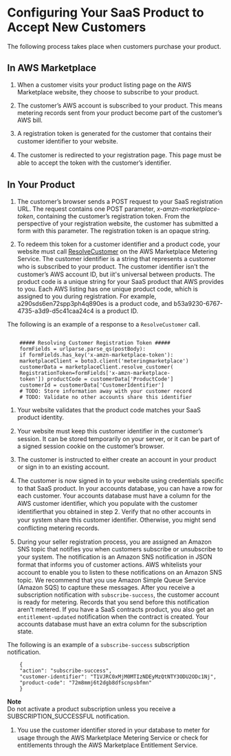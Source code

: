 # Configuring Your SaaS Product to Accept New Customers<a name="configuring-your-saas-application-to-accept-new-customers"></a>

 The following process takes place when customers purchase your product\. 

## In AWS Marketplace<a name="saas-app-config-asw-side"></a>

1.  When a customer visits your product listing page on the AWS Marketplace website, they choose to subscribe to your product\. 

1.  The customer’s AWS account is subscribed to your product\. This means metering records sent from your product become part of the customer’s AWS bill\. 

1.  A registration token is generated for the customer that contains their customer identiﬁer to your website\. 

1.  The customer is redirected to your registration page\. This page must be able to accept the token with the customer’s identiﬁer\. 

## In Your Product<a name="in-your-application"></a>

1.  The customer’s browser sends a POST request to your SaaS registration URL\. The request contains one POST parameter, *x\-amzn\-marketplace\-token*, containing the customer’s registration token\. From the perspective of your registration website, the customer has submitted a form with this parameter\. The registration token is an opaque string\. 

1.  To redeem this token for a customer identifier and a product code, your website must call [ResolveCustomer](https://docs.aws.amazon.com/marketplacemetering/latest/APIReference/API_ResolveCustomer.html) on the AWS Marketplace Metering Service\. The customer identifier is a string that represents a customer who is subscribed to your product\. The customer identiﬁer isn't the customer’s AWS account ID, but iit's universal between products\. The product code is a unique string for your SaaS product that AWS provides to you\. Each AWS listing has one unique product code, which is assigned to you during registration\. For example, a290sds6en72spp3ph4q890es is a product code, and b53a9230\-6767\-4735\-a3d9\-d5c41caa24c4 is a product ID\.

   The following is an example of a response to a `ResolveCustomer` call\.

   ```
           
       ##### Resolving Customer Registration Token ##### 
       formFields = urlparse.parse_qs(postBody):
       if formFields.has_key('x-amzn-marketplace-token'):
       marketplaceClient = boto3.client('meteringmarketplace') 
       customerData = marketplaceClient.resolve_customer( 
       RegistrationToken=formFields['x-amzn-marketplace-
       token']) productCode = customerData['ProductCode']
       customerId = customerData['CustomerIdentifier']
       # TODO: Store information away with your customer record
       # TODO: Validate no other accounts share this identifier
   ```

1.  Your website validates that the product code matches your SaaS product identity\. 

1.  Your website must keep this customer identiﬁer in the customer’s session\. It can be stored temporarily on your server, or it can be part of a signed session cookie on the customer’s browser\. 

1.  The customer is instructed to either create an account in your product or sign in to an existing account\. 

1.  The customer is now signed in to your website using credentials speciﬁc to that SaaS product\. In your accounts database, you can have a row for each customer\. Your accounts database must have a column for the AWS customer identiﬁer, which you populate with the customer identiﬁerthat you obtained in step 2\. Verify that no other accounts in your system share this customer identiﬁer\. Otherwise, you might send conﬂicting metering records\. 

1.  During your seller registration process, you are assigned an Amazon SNS topic that notifies you when customers subscribe or unsubscribe to your system\. The notification is an Amazon SNS notiﬁcation in JSON format that informs you of customer actions\. AWS whitelists your account to enable you to listen to these notiﬁcations on an Amazon SNS topic\. We recommend that you use Amazon Simple Queue Service \(Amazon SQS\) to capture these messages\. After you receive a subscription notification with `subscribe-success`, the customer account is ready for metering\. Records that you send before this notification aren't metered\. If you have a SaaS contracts product, you also get an `entitlement-updated` notification when the contract is created\. Your accounts database must have an extra column for the subscription state\. 

   The following is an example of a `subscribe-success` subscription notification\.

   ```
       {
       "action": "subscribe-success",
       "customer-identifier": "T1VJRC0xMjM0MTIzNDEyMzQtNTY3ODU2ODc1Nj",
       "product-code": "72m8mmj6t2dgb8dfscnpsbfmn"
       }
   ```
**Note**  
 Do not activate a product subscription unless you receive a SUBSCRIPTION\_SUCCESSFUL notification\. 

1.  You use the customer identiﬁer stored in your database to meter for usage through the AWS Marketplace Metering Service or check for entitlements through the AWS Marketplace Entitlement Service\. 